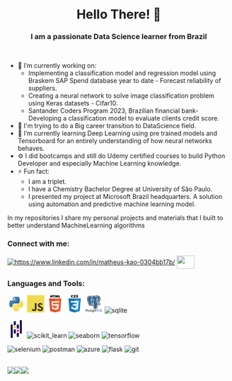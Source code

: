 <h1 align="center" >Hello There! 👋</h1>

<h3 align="center"> I am a passionate Data Science learner from Brazil</h3>                

<br>

- 🔭 I’m currently working on:
  - Implementing a classification model and regression model using Braskem SAP Spend database year to date - Forecast reliability of suppliers.
  - Creating a neural network to solve image classification problem using Keras datasets - Cifar10.
  - Santander Coders Program 2023, Brazilian financial bank- Developing a classification model to evaluate clients credit score.
- 🔎 I'm trying to do a Big career transition to DataScience field.
- 🌱 I’m currently learning Deep Learning using pre trained models and Tensorboard for an entirely understanding of how neural networks behaves.
- ⚙️ I did bootcamps and still do Udemy certified courses to build Python Developer and especially Machine Learning knowledge.
- ⚡ Fun fact: 
  - I am a triplet.
  - I have a Chemistry Bachelor Degree at University of São Paulo.
  - I presented my project at Microsoft Brazil headquarters. A solution using automation and predictive machine learning model.
 
In my repositories I share my personal projects and materials that I built to better understand MachineLearning algorithms


  

<h3 align="left">Connect with me:</h3>
<p align="left">
<a href="https://www.linkedin.com/in/matheus-kao-0304bb17b/" target="blank"><img align="center" src="https://raw.githubusercontent.com/rahuldkjain/github-profile-readme-generator/master/src/images/icons/Social/linked-in-alt.svg" alt="https://www.linkedin.com/in/matheus-kao-0304bb17b/" height="30" width="40" /></a>
<a href="https://mail.google.com/mail/u/0/#inbox?compose=CllgCJNstnksGnHzvQdgzwrqZksnrnNRlDqWGCrXnvRwlkdSzTpzFbjfNTTcJVWMGjQDQGPPpfg"><img align='center' src="https://www.vectorlogo.zone/logos/gmail/gmail-icon.svg" height='30' width='40'/><a/>
</p>

<h3 align="left">Languages and Tools:</h3>
<p align="left">  
  <a > <img src="https://raw.githubusercontent.com/devicons/devicon/master/icons/python/python-original.svg" alt="python" width="40" height="40"/> </a> 
  <a > <img src="https://raw.githubusercontent.com/devicons/devicon/master/icons/javascript/javascript-original.svg" alt="javascript" width="40" height="40"/> </a> 
  <a> <img src="https://raw.githubusercontent.com/devicons/devicon/master/icons/html5/html5-original-wordmark.svg" alt="html5" width="40" height="40"/> </a> 
  <a> <img src="https://raw.githubusercontent.com/devicons/devicon/master/icons/css3/css3-original-wordmark.svg" alt="css3" width="40" height="40"/> </a> 
  <a> <img src="https://raw.githubusercontent.com/devicons/devicon/master/icons/postgresql/postgresql-original-wordmark.svg" alt="postgresql" width="40" height="40"/> </a> 
  <a> <img src="https://www.vectorlogo.zone/logos/sqlite/sqlite-icon.svg" alt="sqlite" width="40" height="40"/> </a> 
<br>
<p
  <a > <img src="https://raw.githubusercontent.com/devicons/devicon/2ae2a900d2f041da66e950e4d48052658d850630/icons/pandas/pandas-original.svg" alt="pandas" width="40" height="40"/> </a> 
  <a > <img src="https://upload.wikimedia.org/wikipedia/commons/0/05/Scikit_learn_logo_small.svg" alt="scikit_learn" width="40" height="40"/> </a> 
  <a > <img src="https://seaborn.pydata.org/_images/logo-mark-lightbg.svg" alt="seaborn" width="40" height="40"/> </a>  </a> 
  <a > <img src="https://www.vectorlogo.zone/logos/tensorflow/tensorflow-icon.svg" alt="tensorflow" width="40" height="40"/> </a> </p>
  
  
  <a > <img src="https://raw.githubusercontent.com/detain/svg-logos/780f25886640cef088af994181646db2f6b1a3f8/svg/selenium-logo.svg" alt="selenium" width="40" height="40"/> </a>
  <a > <img src="https://www.vectorlogo.zone/logos/getpostman/getpostman-icon.svg" alt="postman" width="40" height="40"/> </a> 
  <a > <img src="https://www.vectorlogo.zone/logos/microsoft_azure/microsoft_azure-icon.svg" alt="azure" width="40" height="40"/> </a>
  <a > <img src="https://www.vectorlogo.zone/logos/pocoo_flask/pocoo_flask-icon.svg" alt="flask" width="40" height="40"/> </a>
  <a> <img src="https://www.vectorlogo.zone/logos/git-scm/git-scm-icon.svg" alt="git" width="40" height="40"/> </a>
  
 
</p>
<br>
<div style='display: inline_block">
<img src='https://img.shields.io/badge/Power%20BI-F2C811.svg?style=for-the-badge&logo=Power-BI&logoColor=black'/><img src='https://img.shields.io/badge/Power%20Apps-742774.svg?style=for-the-badge&logo=Power-Apps&logoColor=white'/><img src='https://img.shields.io/badge/Power%20Automate-0066FF.svg?style=for-the-badge&logo=Power-Automate&logoColor=white'/><img src='https://img.shields.io/badge/Power%20BI-F2C811.svg?style=for-the-badge&logo=Power-BI&logoColor=black'/>
</div>


